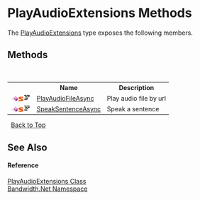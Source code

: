 ﻿# PlayAudioExtensions Methods
 

The <a href ="T_Bandwidth_Net_PlayAudioExtensions.md">PlayAudioExtensions</a> type exposes the following members.


## Methods
&nbsp;<table><tr><th></th><th>Name</th><th>Description</th></tr><tr><td>![Public method](media/pubmethod.gif "Public method")![Static member](media/static.gif "Static member")![Code example](media/CodeExample.png "Code example")</td><td><a href ="M_Bandwidth_Net_PlayAudioExtensions_PlayAudioFileAsync.md">PlayAudioFileAsync</a></td><td>
Play audio file by url</td></tr><tr><td>![Public method](media/pubmethod.gif "Public method")![Static member](media/static.gif "Static member")![Code example](media/CodeExample.png "Code example")</td><td><a href ="M_Bandwidth_Net_PlayAudioExtensions_SpeakSentenceAsync.md">SpeakSentenceAsync</a></td><td>
Speak a sentence</td></tr></table>&nbsp;
<a href="#playaudioextensions-methods">Back to Top</a>

## See Also


#### Reference
<a href ="T_Bandwidth_Net_PlayAudioExtensions.md">PlayAudioExtensions Class</a><br /><a href ="N_Bandwidth_Net.md">Bandwidth.Net Namespace</a><br />